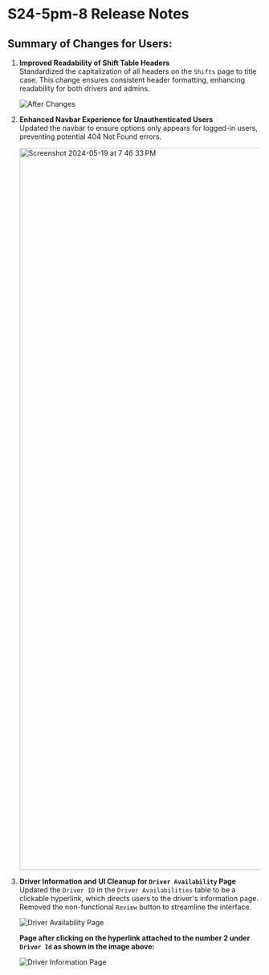 # S24-5pm-8 Release Notes

## Summary of Changes for Users:

1. **Improved Readability of Shift Table Headers**  
   Standardized the capitalization of all headers on the `Shifts` page to title case. This change ensures consistent header formatting, enhancing readability for both drivers and admins.
   
   ![After Changes](https://github.com/ucsb-cs156-s24/proj-gauchoride-s24-5pm-8/assets/97555072/e74af67a-c712-416c-8e5c-c927bc8600b5)

2. **Enhanced Navbar Experience for Unauthenticated Users**  
   Updated the navbar to ensure options only appears for logged-in users, preventing potential 404 Not Found errors.

   <img width="1440" alt="Screenshot 2024-05-19 at 7 46 33 PM" src="https://github.com/ucsb-cs156-s24/proj-gauchoride-s24-5pm-8/assets/42160992/a243cb6c-61df-4b37-80be-831fed063ec4">

3. **Driver Information and UI Cleanup for `Driver Availability` Page**  
   Updated the `Driver ID` in the `Driver Availabilities` table to be a clickable hyperlink, which directs users to the driver's information page.  
   Removed the non-functional `Review` button to streamline the interface.

   ![Driver Availability Page](https://github.com/ucsb-cs156-s24/proj-gauchoride-s24-5pm-8/assets/42160992/dcfdcf3c-971e-412b-9b30-85c6489acde5)

   **Page after clicking on the hyperlink attached to the number 2 under `Driver Id` as shown in the image above:**

   ![Driver Information Page](https://github.com/ucsb-cs156-s24/proj-gauchoride-s24-5pm-8/assets/42160992/38137886-be86-46c3-a64c-a17d66f472c4)

